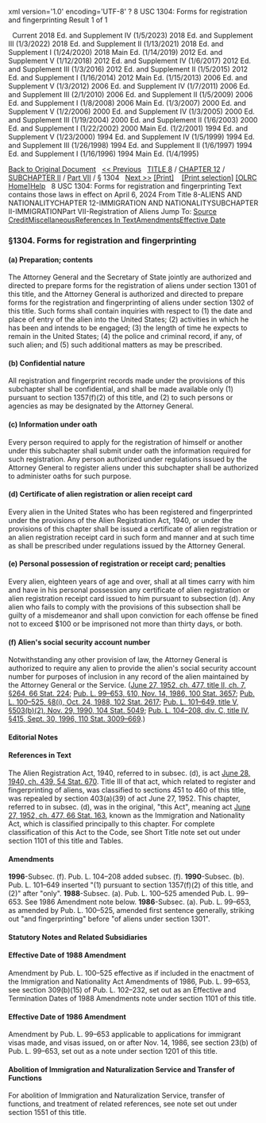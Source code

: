 xml version='1.0' encoding='UTF-8' ?
8 USC 1304: Forms for registration and fingerprinting
 Result 1 of 1
 
  
  Current
2018 Ed. and Supplement IV (1/5/2023)
2018 Ed. and Supplement III (1/3/2022)
2018 Ed. and Supplement II (1/13/2021)
2018 Ed. and Supplement I (1/24/2020)
2018 Main Ed. (1/14/2019)
2012 Ed. and Supplement V (1/12/2018)
2012 Ed. and Supplement IV (1/6/2017)
2012 Ed. and Supplement III (1/3/2016)
2012 Ed. and Supplement II (1/5/2015)
2012 Ed. and Supplement I (1/16/2014)
2012 Main Ed. (1/15/2013)
2006 Ed. and Supplement V (1/3/2012)
2006 Ed. and Supplement IV (1/7/2011)
2006 Ed. and Supplement III (2/1/2010)
2006 Ed. and Supplement II (1/5/2009)
2006 Ed. and Supplement I (1/8/2008)
2006 Main Ed. (1/3/2007)
2000 Ed. and Supplement V (1/2/2006)
2000 Ed. and Supplement IV (1/3/2005)
2000 Ed. and Supplement III (1/19/2004)
2000 Ed. and Supplement II (1/6/2003)
2000 Ed. and Supplement I (1/22/2002)
2000 Main Ed. (1/2/2001)
1994 Ed. and Supplement V (1/23/2000)
1994 Ed. and Supplement IV (1/5/1999)
1994 Ed. and Supplement III (1/26/1998)
1994 Ed. and Supplement II (1/6/1997)
1994 Ed. and Supplement I (1/16/1996)
1994 Main Ed. (1/4/1995)
  
 
  
[Back to Original Document](/view.xhtml;jsessionid=11B2CE8516459389F234EB862E4402F2)
 
[<< Previous](#)
  
 [TITLE 8](/view.xhtml;jsessionid=11B2CE8516459389F234EB862E4402F2?req=granuleid%3AUSC-prelim-title8&saved=%7CZ3JhbnVsZWlkOlVTQy1wcmVsaW0tdGl0bGU4LXNlY3Rpb24xMzA0%7C%7C%7C0%7Cfalse%7Cprelim&edition=prelim) / [CHAPTER 12](/view.xhtml;jsessionid=11B2CE8516459389F234EB862E4402F2?req=granuleid%3AUSC-prelim-title8-chapter12&saved=%7CZ3JhbnVsZWlkOlVTQy1wcmVsaW0tdGl0bGU4LXNlY3Rpb24xMzA0%7C%7C%7C0%7Cfalse%7Cprelim&edition=prelim) / [SUBCHAPTER II](/view.xhtml;jsessionid=11B2CE8516459389F234EB862E4402F2?req=granuleid%3AUSC-prelim-title8-chapter12-subchapter2&saved=%7CZ3JhbnVsZWlkOlVTQy1wcmVsaW0tdGl0bGU4LXNlY3Rpb24xMzA0%7C%7C%7C0%7Cfalse%7Cprelim&edition=prelim) / [Part VII](/view.xhtml;jsessionid=11B2CE8516459389F234EB862E4402F2?req=granuleid%3AUSC-prelim-title8-chapter12-subchapter2-part7&saved=%7CZ3JhbnVsZWlkOlVTQy1wcmVsaW0tdGl0bGU4LXNlY3Rpb24xMzA0%7C%7C%7C0%7Cfalse%7Cprelim&edition=prelim) / § 1304
  
 [Next >>](#)
[[Print]](#)
   
 [[Print selection]](#)
[[OLRC Home]](/browse.xhtml;jsessionid=11B2CE8516459389F234EB862E4402F2)[Help](/navHelp.xhtml;jsessionid=11B2CE8516459389F234EB862E4402F2)
 
8 USC 1304: Forms for registration and fingerprinting
Text contains those laws in effect on April 6, 2024
From Title 8-ALIENS AND NATIONALITYCHAPTER 12-IMMIGRATION AND NATIONALITYSUBCHAPTER II-IMMIGRATIONPart VII-Registration of Aliens
Jump To: [Source Credit](#sourcecredit)[Miscellaneous](#miscellaneous-note)[References In Text](#referenceintext-note)[Amendments](#amendment-note)[Effective Date](#effectivedate-amendment-note)
### §1304. Forms for registration and fingerprinting
#### (a) Preparation; contents
The Attorney General and the Secretary of State jointly are authorized and directed to prepare forms for the registration of aliens under section 1301 of this title, and the Attorney General is authorized and directed to prepare forms for the registration and fingerprinting of aliens under section 1302 of this title. Such forms shall contain inquiries with respect to (1) the date and place of entry of the alien into the United States; (2) activities in which he has been and intends to be engaged; (3) the length of time he expects to remain in the United States; (4) the police and criminal record, if any, of such alien; and (5) such additional matters as may be prescribed.
#### (b) Confidential nature
All registration and fingerprint records made under the provisions of this subchapter shall be confidential, and shall be made available only (1) pursuant to section 1357(f)(2) of this title, and (2) to such persons or agencies as may be designated by the Attorney General.
#### (c) Information under oath
Every person required to apply for the registration of himself or another under this subchapter shall submit under oath the information required for such registration. Any person authorized under regulations issued by the Attorney General to register aliens under this subchapter shall be authorized to administer oaths for such purpose.
#### (d) Certificate of alien registration or alien receipt card
Every alien in the United States who has been registered and fingerprinted under the provisions of the Alien Registration Act, 1940, or under the provisions of this chapter shall be issued a certificate of alien registration or an alien registration receipt card in such form and manner and at such time as shall be prescribed under regulations issued by the Attorney General.
#### (e) Personal possession of registration or receipt card; penalties
Every alien, eighteen years of age and over, shall at all times carry with him and have in his personal possession any certificate of alien registration or alien registration receipt card issued to him pursuant to subsection (d). Any alien who fails to comply with the provisions of this subsection shall be guilty of a misdemeanor and shall upon conviction for each offense be fined not to exceed $100 or be imprisoned not more than thirty days, or both.
#### (f) Alien's social security account number
Notwithstanding any other provision of law, the Attorney General is authorized to require any alien to provide the alien's social security account number for purposes of inclusion in any record of the alien maintained by the Attorney General or the Service.
([June 27, 1952, ch. 477, title II, ch. 7, §264, 66 Stat. 224](/statviewer.htm?volume=66&page=224); [Pub. L. 99–653, §10, Nov. 14, 1986, 100 Stat. 3657](/statviewer.htm?volume=100&page=3657); [Pub. L. 100–525, §8(i), Oct. 24, 1988, 102 Stat. 2617](/statviewer.htm?volume=102&page=2617); [Pub. L. 101–649, title V, §503(b)(2), Nov. 29, 1990, 104 Stat. 5049](/statviewer.htm?volume=104&page=5049); [Pub. L. 104–208, div. C, title IV, §415, Sept. 30, 1996, 110 Stat. 3009–669](/statviewer.htm?volume=110&page=3009-669).)
  
#### **Editorial Notes**
#### References in Text
The Alien Registration Act, 1940, referred to in subsec. (d), is act [June 28, 1940, ch. 439, 54 Stat. 670](/statviewer.htm?volume=54&page=670). Title III of that act, which related to register and fingerprinting of aliens, was classified to sections 451 to 460 of this title, was repealed by section 403(a)(39) of act June 27, 1952.
This chapter, referred to in subsec. (d), was in the original, "this Act", meaning act [June 27, 1952, ch. 477, 66 Stat. 163](/statviewer.htm?volume=66&page=163), known as the Immigration and Nationality Act, which is classified principally to this chapter. For complete classification of this Act to the Code, see Short Title note set out under section 1101 of this title and Tables.
#### Amendments
**1996**-Subsec. (f). Pub. L. 104–208 added subsec. (f).
**1990**-Subsec. (b). Pub. L. 101–649 inserted "(1) pursuant to section 1357(f)(2) of this title, and (2)" after "only".
**1988**-Subsec. (a). Pub. L. 100–525 amended Pub. L. 99–653. See 1986 Amendment note below.
**1986**-Subsec. (a). Pub. L. 99–653, as amended by Pub. L. 100–525, amended first sentence generally, striking out "and fingerprinting" before "of aliens under section 1301".
  
#### **Statutory Notes and Related Subsidiaries**
#### Effective Date of 1988 Amendment
Amendment by Pub. L. 100–525 effective as if included in the enactment of the Immigration and Nationality Act Amendments of 1986, Pub. L. 99–653, see section 309(b)(15) of Pub. L. 102–232, set out as an Effective and Termination Dates of 1988 Amendments note under section 1101 of this title.
#### Effective Date of 1986 Amendment
Amendment by Pub. L. 99–653 applicable to applications for immigrant visas made, and visas issued, on or after Nov. 14, 1986, see section 23(b) of Pub. L. 99–653, set out as a note under section 1201 of this title.
#### Abolition of Immigration and Naturalization Service and Transfer of Functions
For abolition of Immigration and Naturalization Service, transfer of functions, and treatment of related references, see note set out under section 1551 of this title.
